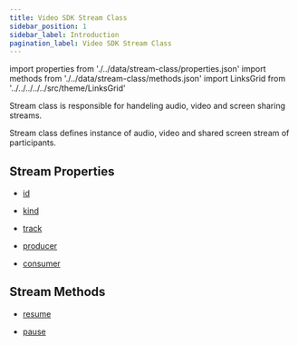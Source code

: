 ```yaml
---
title: Video SDK Stream Class
sidebar_position: 1
sidebar_label: Introduction
pagination_label: Video SDK Stream Class
---
```


<div id="tailwind" class="sdk-api-ref">

import properties from './../data/stream-class/properties.json'
import methods from './../data/stream-class/methods.json'
import LinksGrid from '../../../../../src/theme/LinksGrid'

Stream class is responsible for handeling audio, video and screen sharing streams.

Stream class defines instance of audio, video and shared screen stream of participants.

## Stream Properties

<div class="row">

<div class="col col--4 margin-bottom--lg" >

- [id](./properties#id)

</div>
<div class="col col--4 margin-bottom--lg" >

- [kind](./properties#kind)

</div>
<div class="col col--4 margin-bottom--lg" >

- [track](./properties#track)

</div>
<div class="col col--4 margin-bottom--lg" >

- [producer](./properties#producer)

</div>
<div class="col col--4 margin-bottom--lg" >

- [consumer](./properties#consumer)

</div>

</div>

## Stream Methods

<div class="row">

<div class="col col--4 margin-bottom--lg" >

- [resume](./methods#resume)

</div>
<div class="col col--4 margin-bottom--lg" >

- [pause](./methods#pause)

</div>

</div>

</div>

